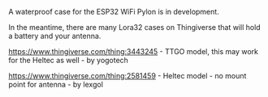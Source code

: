A waterproof case for the ESP32 WiFi Pylon is in development.

In the meantime, there are many Lora32 cases on Thingiverse that will hold a battery and your antenna.

https://www.thingiverse.com/thing:3443245 - TTGO model, this may work for the Heltec as well - by yogotech

https://www.thingiverse.com/thing:2581459 - Heltec model - no mount point for antenna - by lexgol